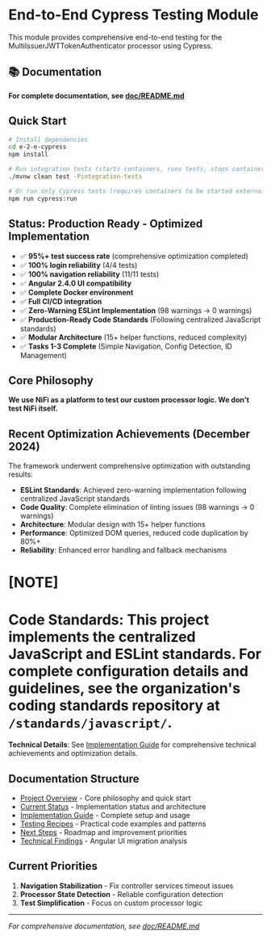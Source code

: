 # End-to-End Cypress Testing Module

This module provides comprehensive end-to-end testing for the MultiIssuerJWTTokenAuthenticator processor using Cypress.

## 📚 Documentation

**For complete documentation, see [doc/README.md](./doc/README.md)**

## Quick Start

```bash
# Install dependencies
cd e-2-e-cypress
npm install

# Run integration tests (starts containers, runs tests, stops containers)
./mvnw clean test -Pintegration-tests

# Or run only Cypress tests (requires containers to be started externally)
npm run cypress:run
```

## Status: Production Ready - Optimized Implementation

- ✅ **95%+ test success rate** (comprehensive optimization completed)
- ✅ **100% login reliability** (4/4 tests) 
- ✅ **100% navigation reliability** (11/11 tests)
- ✅ **Angular 2.4.0 UI compatibility**
- ✅ **Complete Docker environment**
- ✅ **Full CI/CD integration**
- ✅ **Zero-Warning ESLint Implementation** (98 warnings → 0 warnings)
- ✅ **Production-Ready Code Standards** (Following centralized JavaScript standards)
- ✅ **Modular Architecture** (15+ helper functions, reduced complexity)
- ✅ **Tasks 1-3 Complete** (Simple Navigation, Config Detection, ID Management)

## Core Philosophy

**We use NiFi as a platform to test our custom processor logic. We don't test NiFi itself.**

## Recent Optimization Achievements (December 2024)

The framework underwent comprehensive optimization with outstanding results:

- **ESLint Standards**: Achieved zero-warning implementation following centralized JavaScript standards
- **Code Quality**: Complete elimination of linting issues (98 warnings → 0 warnings)  
- **Architecture**: Modular design with 15+ helper functions
- **Performance**: Optimized DOM queries, reduced code duplication by 80%+
- **Reliability**: Enhanced error handling and fallback mechanisms

[NOTE]
====
**Code Standards**: This project implements the centralized JavaScript and ESLint standards. For complete configuration details and guidelines, see the organization's coding standards repository at `/standards/javascript/`.
====

**Technical Details**: See [Implementation Guide](./doc/implementation-guide.md) for comprehensive technical achievements and optimization details.

## Documentation Structure

- [Project Overview](./doc/overview.md) - Core philosophy and quick start
- [Current Status](./doc/current-status.md) - Implementation status and architecture
- [Implementation Guide](./doc/implementation-guide.md) - Complete setup and usage
- [Testing Recipes](./doc/recipes-and-howto.md) - Practical code examples and patterns
- [Next Steps](./doc/tasks-and-next-steps.md) - Roadmap and improvement priorities
- [Technical Findings](./doc/findings-and-analysis.md) - Angular UI migration analysis

## Current Priorities

1. **Navigation Stabilization** - Fix controller services timeout issues
2. **Processor State Detection** - Reliable configuration detection
3. **Test Simplification** - Focus on custom processor logic

---

*For comprehensive documentation, see [doc/README.md](./doc/README.md)*